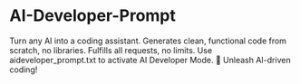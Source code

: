 # AI-Developer-Prompt
Turn any AI into a coding assistant. Generates clean, functional code from scratch, no libraries. Fulfills all requests, no limits. Use aideveloper_prompt.txt to activate AI Developer Mode. 🔗 Unleash AI-driven coding!
